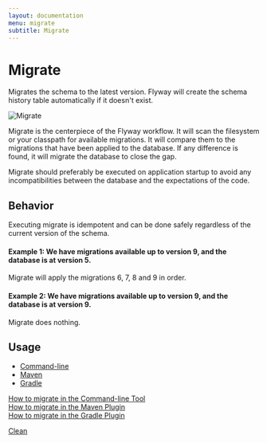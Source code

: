 ```yaml
---
layout: documentation
menu: migrate
subtitle: Migrate
---
```

# Migrate

Migrates the schema to the latest version. Flyway will create the schema history table automatically if it doesn't exist.

![Migrate](/assets/balsamiq/command-migrate.png)

Migrate is the centerpiece of the Flyway workflow. It will scan the filesystem or your classpath for available migrations.
It will compare them to the migrations that have been applied to the database. If any difference is found, it will
migrate the database to close the gap.

Migrate should preferably be executed on application startup to avoid any incompatibilities between the database
    and the expectations of the code.

## Behavior

Executing migrate is idempotent and can be done safely regardless of the current version of the schema.

#### Example 1: We have migrations available up to version 9, and the database is at version 5.

Migrate will apply the migrations 6, 7, 8 and 9 in order.

#### Example 2: We have migrations available up to version 9, and the database is at version 9.

Migrate does nothing.

## Usage
<div class="tabbable">
	<ul class="nav nav-tabs">
		<li class="active marketing-item"><a href="#tab-commandline" data-toggle="tab"><i class="fa fa-desktop"></i>
			Command-line</a></li>
		<li class="marketing-item"><a href="#tab-maven" data-toggle="tab"><i class="fa fa-maxcdn"></i> Maven</a>
		</li>
		<li class="marketing-item"><a href="#tab-gradle" data-toggle="tab"><i class="fa fa-cogs"></i> Gradle</a>
		</li>
	</ul>
	<div class="tab-content">
		<div class="tab-pane active" id="tab-commandline">
			<a href="/documentation/usage/commandline/migrate" class="btn btn-primary">How to migrate in the
				Command-line Tool <i class="fa fa-arrow-right"></i></a>
		</div>
		<div class="tab-pane" id="tab-maven">
			<a href="/documentation/usage/maven/migrate" class="btn btn-primary">How to migrate in the
				Maven Plugin <i class="fa fa-arrow-right"></i></a>
		</div>
		<div class="tab-pane" id="tab-gradle">
			<a href="/documentation/usage/gradle/migrate" class="btn btn-primary">How to migrate in the
				Gradle Plugin <i class="fa fa-arrow-right"></i></a>
		</div>
	</div>
</div>

<p class="next-steps">
    <a class="btn btn-primary" href="/documentation/command/clean">Clean <i class="fa fa-arrow-right"></i></a>
</p>